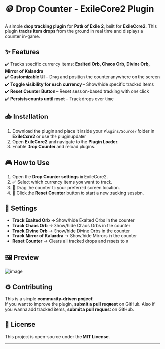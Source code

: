 # 🪙 Drop Counter - ExileCore2 Plugin

A simple **drop tracking plugin** for **Path of Exile 2**, built for **ExileCore2**. This plugin **tracks item drops** from the ground in real time and displays a counter in-game.
## ✨ Features
✔️ Tracks specific currency items: **Exalted Orb, Chaos Orb, Divine Orb, Mirror of Kalandra**  
✔️ **Customizable UI** – Drag and position the counter anywhere on the screen  
✔️ **Toggle visibility for each currency** – Show/hide specific tracked items  
✔️ **Reset Counter Button** – Reset session-based tracking with one click  
✔️ **Persists counts until reset** – Track drops over time  

## 📥 Installation
1. Download the plugin and place it inside your `Plugins/Source/` folder in **ExileCore2** or use the pluginupdater
2. Open **ExileCore2** and navigate to the **Plugin Loader**.  
3. Enable **Drop Counter** and reload plugins.  

## 🎮 How to Use
1. Open the **Drop Counter settings** in ExileCore2.  
2. ✅ Select which currency items you want to track.  
3. 💾 Drag the counter to your preferred screen location.  
4. 🔄 Click the **Reset Counter** button to start a new tracking session.  

## 🔧 Settings
- **Track Exalted Orb** → Show/hide Exalted Orbs in the counter  
- **Track Chaos Orb** → Show/hide Chaos Orbs in the counter  
- **Track Divine Orb** → Show/hide Divine Orbs in the counter  
- **Track Mirror of Kalandra** → Show/hide Mirrors in the counter  
- **Reset Counter** → Clears all tracked drops and resets to `0`  

## 🖼️ Preview
![image](https://github.com/user-attachments/assets/d627a965-65ca-4391-a059-151df9c805c1)


## ⚙️ Contributing
This is a simple **community-driven project**!  
If you want to improve the plugin, **submit a pull request** on GitHub.
Also if you wanna add tracked items, **submit a pull request** on GitHub.

## 📜 License
This project is open-source under the **MIT License**.

---
